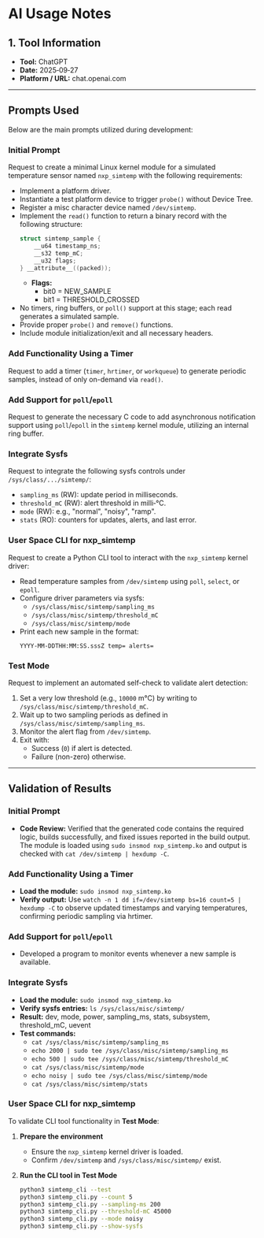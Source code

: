 # AI Usage Notes

## 1. Tool Information
- **Tool:** ChatGPT
- **Date:** 2025‑09‑27
- **Platform / URL:** chat.openai.com

---

## Prompts Used

Below are the main prompts utilized during development:

### Initial Prompt
Request to create a minimal Linux kernel module for a simulated temperature sensor named `nxp_simtemp` with the following requirements:

- Implement a platform driver.
- Instantiate a test platform device to trigger `probe()` without Device Tree.
- Register a misc character device named `/dev/simtemp`.
- Implement the `read()` function to return a binary record with the following structure:
  ```c
  struct simtemp_sample {
      __u64 timestamp_ns;
      __s32 temp_mC;
      __u32 flags;
  } __attribute__((packed));
  ```
  - **Flags:**
    - bit0 = NEW_SAMPLE
    - bit1 = THRESHOLD_CROSSED
- No timers, ring buffers, or `poll()` support at this stage; each read generates a simulated sample.
- Provide proper `probe()` and `remove()` functions.
- Include module initialization/exit and all necessary headers.

### Add Functionality Using a Timer
Request to add a timer (`timer`, `hrtimer`, or `workqueue`) to generate periodic samples, instead of only on-demand via `read()`.

### Add Support for `poll`/`epoll`
Request to generate the necessary C code to add asynchronous notification support using `poll`/`epoll` in the `simtemp` kernel module, utilizing an internal ring buffer.

### Integrate Sysfs
Request to integrate the following sysfs controls under `/sys/class/.../simtemp/`:

- `sampling_ms` (RW): update period in milliseconds.
- `threshold_mC` (RW): alert threshold in milli‑°C.
- `mode` (RW): e.g., "normal", "noisy", "ramp".
- `stats` (RO): counters for updates, alerts, and last error.

### User Space CLI for nxp_simtemp

Request to create a Python CLI tool to interact with the `nxp_simtemp` kernel driver:

- Read temperature samples from `/dev/simtemp` using `poll`, `select`, or `epoll`.
- Configure driver parameters via sysfs:
  - `/sys/class/misc/simtemp/sampling_ms`
  - `/sys/class/misc/simtemp/threshold_mC`
  - `/sys/class/misc/simtemp/mode`
- Print each new sample in the format:
  ```
  YYYY-MM-DDTHH:MM:SS.sssZ temp= alerts=
  ```

### Test Mode

Request to implement an automated self-check to validate alert detection:

1. Set a very low threshold (e.g., `10000` m°C) by writing to `/sys/class/misc/simtemp/threshold_mC`.
2. Wait up to two sampling periods as defined in `/sys/class/misc/simtemp/sampling_ms`.
3. Monitor the alert flag from `/dev/simtemp`.
4. Exit with:
   - Success (`0`) if alert is detected.
   - Failure (non-zero) otherwise.

---

## Validation of Results

### Initial Prompt
- **Code Review:** Verified that the generated code contains the required logic, builds successfully, and fixed issues reported in the build output. The module is loaded using `sudo insmod nxp_simtemp.ko` and output is checked with `cat /dev/simtemp | hexdump -C`.

### Add Functionality Using a Timer
- **Load the module:** `sudo insmod nxp_simtemp.ko`
- **Verify output:** Use `watch -n 1 dd if=/dev/simtemp bs=16 count=5 | hexdump -C` to observe updated timestamps and varying temperatures, confirming periodic sampling via hrtimer.

### Add Support for `poll`/`epoll`
- Developed a program to monitor events whenever a new sample is available.

### Integrate Sysfs
- **Load the module:** `sudo insmod nxp_simtemp.ko`
- **Verify sysfs entries:** `ls /sys/class/misc/simtemp/`
- **Result:** dev, mode, power, sampling_ms, stats, subsystem, threshold_mC, uevent
- **Test commands:**
  - `cat /sys/class/misc/simtemp/sampling_ms`
  - `echo 2000 | sudo tee /sys/class/misc/simtemp/sampling_ms`
  - `echo 500 | sudo tee /sys/class/misc/simtemp/threshold_mC`
  - `cat /sys/class/misc/simtemp/mode`
  - `echo noisy | sudo tee /sys/class/misc/simtemp/mode`
  - `cat /sys/class/misc/simtemp/stats`

### User Space CLI for nxp_simtemp

To validate CLI tool functionality in **Test Mode**:

1. **Prepare the environment**
   - Ensure the `nxp_simtemp` kernel driver is loaded.
   - Confirm `/dev/simtemp` and `/sys/class/misc/simtemp/` exist.

2. **Run the CLI tool in Test Mode**
   ```bash
   python3 simtemp_cli --test
   python3 simtemp_cli.py --count 5
   python3 simtemp_cli.py --sampling-ms 200
   python3 simtemp_cli.py --threshold-mC 45000
   python3 simtemp_cli.py --mode noisy
   python3 simtemp_cli.py --show-sysfs
   ```